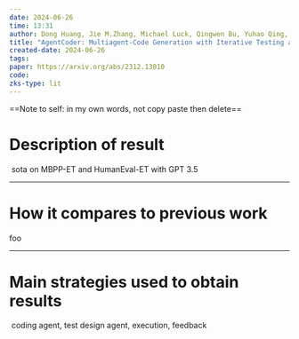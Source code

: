```yaml
---
date: 2024-06-26
time: 13:31
author: Dong Huang, Jie M.Zhang, Michael Luck, Qingwen Bu, Yuhao Qing, Heming Cui
title: "AgentCoder: Multiagent-Code Generation with Iterative Testing and Optimisation"
created-date: 2024-06-26
tags: 
paper: https://arxiv.org/abs/2312.13010
code: 
zks-type: lit
---
```

==Note to self:  in my own words, not copy paste then delete==
# Description of result
 sota on MBPP-ET and HumanEval-ET with GPT 3.5

---
# How it compares to previous work
foo

---
# Main strategies used to obtain results
 coding agent, test design agent, execution, feedback

